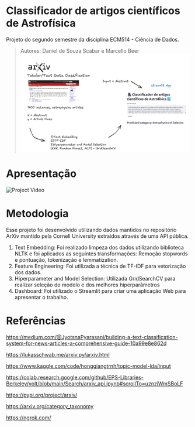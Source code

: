 # Classificador de artigos científicos de Astrofísica
Projeto do segundo semestre da disciplina ECM514 - Ciência de Dados.
> Autores: Daniel de Souza Scabar e Marcello Beer
![Project Description](https://github.com/danielscabar/arxiv_text_classification/blob/main/projeto_segundo_semestre.png)
# Apresentação
![Project Video](https://www.youtube.com/watch?v=bta265KNGwc)
# Metodologia
Esse projeto foi desenvolvido utilizando dados mantidos no repositório ArXiv mantido pela Cornell University extraidos através de uma API pública.

1) Text Embedding: Foi realizado limpeza dos dados utilizando biblioteca NLTK e foi aplicados as seguintes transformações: Remoção stopwords e pontuação, tokenização e lemmatization.
2) Feature Engineering: Foi utilizada a técnica de TF-IDF para vetorização dos dados.
3) Hiperparameter and Model Selection: Utilizada GridSearchCV para realizar seleção do modelo e dos melhores hiperparâmetros
4) Dashboard: Foi utilizado o Streamlit para criar uma aplicação Web para apresentar o trabalho.

# Referências


https://medium.com/@JyotsnaPyarasani/building-a-text-classification-system-for-news-articles-a-comprehensive-guide-10a99e8e862d

https://lukasschwab.me/arxiv.py/arxiv.html

https://www.kaggle.com/code/honggiangtrnh/topic-model-lda/input

https://colab.research.google.com/github/EPS-Libraries-Berkeley/volt/blob/main/Search/arxiv_api.ipynb#scrollTo=uznzjWmSBoLF

https://pypi.org/project/arxiv/

https://arxiv.org/category_taxonomy

https://ngrok.com/
